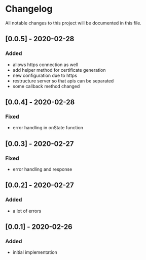 # Changelog
All notable changes to this project will be documented in this file.

## [0.0.5] - 2020-02-28
### Added
- allows https connection as well
- add helper method for certificate generation
- new configuration due to https
- restructure server so that apis can be separated
- some callback method changed

## [0.0.4] - 2020-02-28
### Fixed
- error handling in onState function

## [0.0.3] - 2020-02-27
### Fixed
- error handling and response

## [0.0.2] - 2020-02-27
### Added
- a lot of errors

## [0.0.1] - 2020-02-26
### Added
- initial implementation